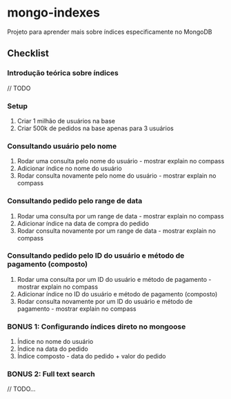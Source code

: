 # mongo-indexes

Projeto para aprender mais sobre índices especificamente no MongoDB

## Checklist

### Introdução teórica sobre índices

// TODO

### Setup

1. Criar 1 milhão de usuários na base
1. Criar 500k de pedidos na base apenas para 3 usuários

### Consultando usuário pelo nome

1. Rodar uma consulta pelo nome do usuário - mostrar explain no compass
1. Adicionar índice no nome do usuário
1. Rodar consulta novamente pelo nome do usuário - mostrar explain no compass

### Consultando pedido pelo range de data

1. Rodar uma consulta por um range de data - mostrar explain no compass
1. Adicionar índice na data de compra do pedido
1. Rodar consulta novamente por um range de data - mostrar explain no compass

### Consultando pedido pelo ID do usuário e método de pagamento (composto)

1. Rodar uma consulta por um ID do usuário e método de pagamento - mostrar explain no compass
1. Adicionar índice no ID do usuário e método de pagamento (composto)
1. Rodar consulta novamente por um ID do usuário e método de pagamento - mostrar explain no compass

### BONUS 1: Configurando índices direto no mongoose

1. Índice no nome do usuário
1. Índice na data do pedido
1. Índice composto - data do pedido + valor do pedido

### BONUS 2: Full text search

// TODO...
